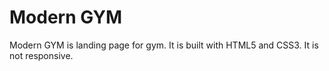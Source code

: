 # Modern GYM

Modern GYM is landing page for gym. It is built with HTML5 and CSS3. It is not responsive.